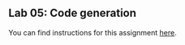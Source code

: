 ## Lab 05: Code generation

You can find instructions for this assignment [here](https://lara.epfl.ch/w/cc20/labs_05).

